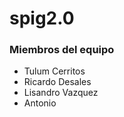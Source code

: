 # spig2.0

### Miembros del equipo

- Tulum Cerritos
- Ricardo Desales
- Lisandro Vazquez
- Antonio 

